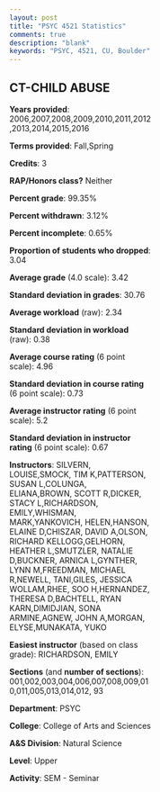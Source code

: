 ```yaml
---
layout: post
title: "PSYC 4521 Statistics"
comments: true
description: "blank"
keywords: "PSYC, 4521, CU, Boulder"
--- 
```

<head>
<script src="https://ajax.googleapis.com/ajax/libs/jquery/2.1.3/jquery.min.js"></script>
<script src="https://dl.dropboxusercontent.com/s/pc42nxpaw1ea4o9/highcharts.js?dl=0"></script>
<!-- <script src="../assets/js/highcharts.js"></script> -->
<style type="text/css">@font-face {
	font-family: "Bebas Neue";
	src: url(https://www.filehosting.org/file/details/544349/BebasNeue%20Regular.otf) format("opentype");
	}
	h1.Bebas { 
		font-family: "Bebas Neue", Verdana, Tahoma;
	}
</style>
</head>
<body>
	<div id="container" style="float: right; width: 45%; height: 88%; margin-left: 2.5%; margin-right: 2.5%;"></div>
	<script language="JavaScript">
		$(document).ready(function() {
		var chart = {type: 'column'};
		var title = {text: 'Grade Distribution'};
		var xAxis = {categories: ['A','B','C','D','F'],crosshair: true};
		var yAxis = {min: 0,title: {text: 'Percentage'}};
		var tooltip = {headerFormat: '<center><b><span style="font-size:20px">{point.key}</span></b></center>',
		               pointFormat: '<td style="padding:0"><b>{point.y:.1f}%</b></td>',
		               footerFormat: '</table>',shared: true,useHTML: true};
		var plotOptions = {column: {pointPadding: 0.0,borderWidth: 0}};  
		var credits = {enabled: false};var series= [{name: 'Percent',data: [59.28,30.9,7.19,0.97,1.65,]}];
		var json = {};
		json.chart = chart;
		json.title = title;
		json.tooltip = tooltip;
		json.xAxis = xAxis;
		json.yAxis = yAxis;  
		json.series = series;
		json.plotOptions = plotOptions;  
		json.credits = credits;
		$('#container').highcharts(json);
	});
	</script>
</body>
			   
## CT-CHILD ABUSE

**Years provided**: 2006,2007,2008,2009,2010,2011,2012,2013,2014,2015,2016

**Terms provided**: Fall,Spring

**Credits**: 3

**RAP/Honors class?** Neither

**Percent grade**: 99.35%

**Percent withdrawn**: 3.12%

**Percent incomplete**: 0.65%

**Proportion of students who dropped**: 3.04

**Average grade** (4.0 scale): 3.42

**Standard deviation in grades**: 30.76

**Average workload** (raw): 2.34

**Standard deviation in workload** (raw): 0.38

**Average course rating** (6 point scale): 4.96

**Standard deviation in course rating** (6 point scale): 0.73

**Average instructor rating** (6 point scale): 5.2

**Standard deviation in instructor rating** (6 point scale): 0.67

**Instructors**: SILVERN, LOUISE,SMOCK, TIM K,PATTERSON, SUSAN L,COLUNGA, ELIANA,BROWN, SCOTT R,DICKER, STACY L,RICHARDSON, EMILY,WHISMAN, MARK,YANKOVICH, HELEN,HANSON, ELAINE D,CHISZAR, DAVID A,OLSON, RICHARD KELLOGG,GELHORN, HEATHER L,SMUTZLER, NATALIE D,BUCKNER, ARNICA L,GYNTHER, LYNN M,FREEDMAN, MICHAEL R,NEWELL, TANI,GILES, JESSICA WOLLAM,RHEE, SOO H,HERNANDEZ, THERESA D,BACHTELL, RYAN KARN,DIMIDJIAN, SONA ARMINE,AGNEW, JOHN A,MORGAN, ELYSE,MUNAKATA, YUKO

**Easiest instructor** (based on class grade): RICHARDSON, EMILY

**Sections** (and **number of sections**): 001,002,003,004,006,007,008,009,010,011,005,013,014,012, 93

**Department**: PSYC

**College**: College of Arts and Sciences

**A&S Division**: Natural Science

**Level**: Upper

**Activity**: SEM - Seminar